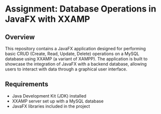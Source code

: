 # Assignment: Database Operations in JavaFX with XXAMP

## Overview

This repository contains a JavaFX application designed for performing basic CRUD (Create, Read, Update, Delete) operations on a MySQL database using XXAMP (a variant of XAMPP). The application is built to showcase the integration of JavaFX with a backend database, allowing users to interact with data through a graphical user interface.

## Requirements

- Java Development Kit (JDK) installed
- XXAMP server set up with a MySQL database
- JavaFX libraries included in the project



